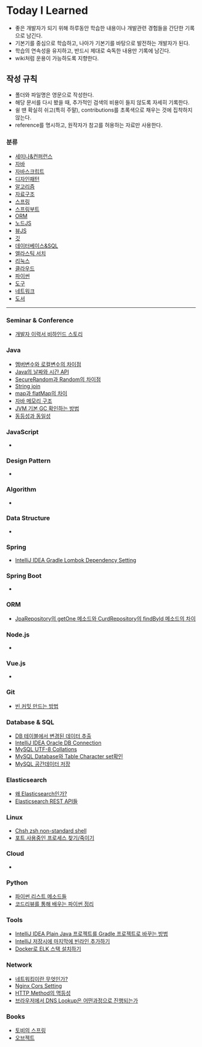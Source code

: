 # Today I Learned

* 좋은 개발자가 되기 위해 하루동안 학습한 내용이나 개발관련 경험들을 간단한 기록으로 남긴다. 
* 기본기를 중심으로 학습하고, 나아가 기본기를 바탕으로 발전하는 개발자가 된다.
* 학습의 연속성을 유지하고, 반드시 제대로 숙독한 내용만 기록에 남긴다.
* wiki처럼 운용이 가능하도록 지향한다.

## 작성 규칙

* 폴더와 파일명은 영문으로 작성한다.
* 해당 문서를 다시 봤을 때, 추가적인 검색의 비용이 들지 않도록 자세히 기록한다.
* 쉴 땐 확실히 쉬고(특히 주말), contributions를 초록색으로 채우는 것에 집착하지 않는다.
* reference를 명시하고, 원작자가 참고를 허용하는 자료만 사용한다.

### 분류
- [세미나&컨퍼런스](#Seminar--Conference)
- [자바](#Java)
- [자바스크립트](#JavaScript)
- [디자인패턴](#Design-Pattern)
- [알고리즘](#Algorithm)
- [자료구조](#Data-Structure)
- [스프링](#Spring)
- [스프링부트](#Spring-Boot)
- [ORM](#ORM)
- [노드JS](#Nodejs)
- [뷰JS](#Vuejs)
- [깃](#Git)
- [데이터베이스&SQL](#Database--SQL)
- [엘라스틱 서치](#Elasticsearch)
- [리눅스](#Linux)
- [클라우드](#Cloud)
- [파이썬](#Python)
- [도구](#Tools)
- [네트워크](#Network)
- [도서](#Books)

---

### Seminar & Conference

- [개발자 이력서 비하인드 스토리](Seminar/개발자-이력서-비하인드-스토리.md)

### Java

- [멤버변수와 로컬변수의 차이점](Java/The-Difference-Between-Member-Variable-And-Local-Variable.md)
- [Java의 날짜와 시간 API](Java/Date-Time-API.md)
- [SecureRandom과 Random의 차이점](Java/Difference-with-SecureRandom-and-Random.md)
- [String join](Java/String-join.md)
- [map과 flatMap의 차이](Java/Difference-with-map-and-flatMap.md)
- [자바 메모리 구조](Java/Memory-Architecture.md)
- [JVM 기본 GC 확인하는 방법](Java/JVM-default-GC.md)
- [동등성과 동일성](Java/equality-and-identity.md)

### JavaScript

- 

### Design Pattern

- 

### Algorithm

- 

### Data Structure

- 

### Spring

- [IntelliJ IDEA Gradle Lombok Dependency Setting](Spring/gradle-lombok-dependency.md)

### Spring Boot

- 

### ORM

- [JpaRepository의 getOne 메소드와 CurdRepository의 findById 메소드의 차이](ORM/difference-with-getone-and-findbyid.md)

### Node.js

* 

### Vue.js

* 

### Git

* [빈 커밋 만드는 방법](Git/make-empty-git-commit.md)

### Database & SQL

- [DB 테이블에서 변경된 데이터 추출](DataBase&SQL/Extracting-different-data-from-DB-table.md)
- [IntelliJ IDEA Oracle DB Connection](DataBase&SQL/IntelliJ-Oracle-DB-Connection.md)
- [MySQL UTF-8 Collations](DataBase&SQL/Mysql-UTF-8-Collations.md)
- [MySQL Database와 Table Character set확인](DataBase&SQL/MySQL-database-table-character-set-check.md)
- [MySQL 공간데이터 저장](DataBase&SQL/mysql-store-spatial-data-type.md)

### Elasticsearch

- [왜 Elasticsearch인가?](Elasticsearch/why-elasticsearch.md)
- [Elasticsearch REST API들](Elasticsearch/elasticsearch-rest-apis.md)

### Linux

- [Chsh zsh non-standard shell](Linux/chsh_zsh_non-standard_shell.md)
- [포트 사용중인 프로세스 찾기/죽이기](Linux/find-and-delete-process-using-port.md)

### Cloud

* 

### Python

- [파이썬 리스트 메소드들](Python/python-list-method.md)
- [코드리뷰를 통해 배우는 파이썬 정리](Python/learn-python-with-code-reviews.md)

### Tools

- [IntelliJ IDEA Plain Java 프로젝트를 Gradle 프로젝트로 바꾸는 방법](Tools/intellij-plain-java-to-gradle.md)
- [IntelliJ 저장시에 마지막에 빈라인 추가하기](Tools/intellij-save-with-new-line.md)
- [Docker로 ELK 스택 설치하기](Tools/docker-elk-stack-install-guide.md)

### Network

- [네트워킹이란 무엇인가?](Network/what-is-networking.md)
- [Nginx Cors Setting](Network/nginx-cors-setting.md)
- [HTTP Method의 멱등성](Network/http-method-idempotent.md)
- [브라우저에서 DNS Lookup은 어떤과정으로 진행되는가](Network/browser-dnslookup-process.md)

### Books

- [토비의 스프링](Books/토비의-스프링.md)
- [오브젝트](Books/오브젝트.md)
